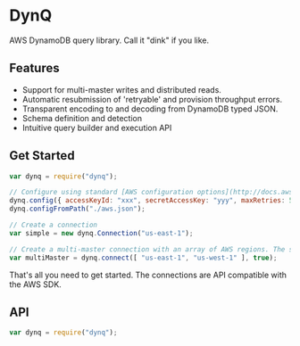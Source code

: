 # DynQ
AWS DynamoDB query library.  Call it "dink" if you like.

## Features
* Support for multi-master writes and distributed reads.
* Automatic resubmission of 'retryable' and provision throughput errors.
* Transparent encoding to and decoding from DynamoDB typed JSON.
* Schema definition and detection
* Intuitive query builder and execution API

## Get Started
```js
var dynq = require("dynq");

// Configure using standard [AWS configuration options](http://docs.aws.amazon.com/AWSJavaScriptSDK/latest/AWS/Config.html#constructor-property) from a Javascript object or a JSON configuration file.
dynq.config({ accessKeyId: "xxx", secretAccessKey: "yyy", maxRetries: 5 });
dynq.configFromPath("./aws.json");

// Create a connection 
var simple = new dynq.Connection("us-east-1");

// Create a multi-master connection with an array of AWS regions. The second parameter specifies if you would like to distribute reads across regions.
var multiMaster = dynq.connect([ "us-east-1", "us-west-1" ], true);
```

That's all you need to get started.  The connections are API compatible with the AWS SDK.

## API
```js
var dynq = require("dynq");

```